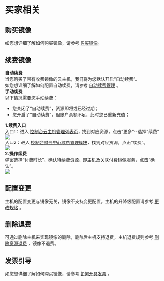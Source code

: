 <a name="WLveb"></a>
# 买家相关
<a name="QhDUH"></a>
## 购买镜像
如您想详细了解如何购买镜像，请参考 [购买镜像](/fast/purchaseimage.md)。
<a name="KwypH"></a>
## 续费镜像
**自动续费**<br />当您购买了带有收费镜像的云主机，我们将为您默认开启“自动续费”。<br />如您想详细了解如何配置自动续费，请参考 [自动续费管理](https://docs.ucloud.cn/renew/autorenew) 。<br />**手动续费**<br />以下情况需要您手动续费：

- 您关闭了“自动续费”，资源即将或已经过期；
- 您开启了“自动续费”，但账户余额不足，此时您已重新充值；

**1.续费入口**<br />入口1：进入 [控制台云主机管理列表页](https://console.ucloud.cn/uhost/uhost?hpc=false&gpu=false)，找到对应资源，点击“更多”--选择“续费”<br />![](https://cdn.nlark.com/yuque/0/2024/png/29571810/1722581341728-fa13e854-d704-4d32-b552-184db0fcb3f9.png#averageHue=%2388c47a&clientId=u180ce4ab-cea9-4&from=paste&id=ua6c6b011&originHeight=1428&originWidth=2788&originalType=url&ratio=1.7999999523162842&rotation=0&showTitle=false&status=done&style=none&taskId=u7e632c39-cc64-4d3d-b21a-6e5f8b42f6d&title=)<br />入口2：进入 [控制台财务中心续费管理模块](https://console.ucloud.cn/uaccount/batch_renew)，找到对应资源，点击“续费”。<br />![](https://cdn.nlark.com/yuque/0/2024/png/29571810/1722581341774-4fef6aab-5437-4b01-932e-ef579b3579de.png#averageHue=%235dae53&clientId=u180ce4ab-cea9-4&from=paste&id=uf51095db&originHeight=1350&originWidth=2786&originalType=url&ratio=1.7999999523162842&rotation=0&showTitle=false&status=done&style=none&taskId=u80edf397-11e8-4369-8848-28e45238f84&title=)<br />**2.操作续费**<br />弹窗选择“付费时长”，确认待续费资源，即主机及关联付费镜像服务，点击“确认”。 <br />![](https://cdn.nlark.com/yuque/0/2024/png/29571810/1722581341762-8b044db5-806b-4924-916d-1b94e340c96a.png#averageHue=%23fffffe&clientId=u180ce4ab-cea9-4&from=paste&id=u03a86f27&originHeight=886&originWidth=1250&originalType=url&ratio=1.7999999523162842&rotation=0&showTitle=false&status=done&style=none&taskId=u850fcc85-0fda-43e4-977e-b943e603f4b&title=)
<a name="J8KFH"></a>
## 配置变更
主机的配置变更与镜像无关，镜像不支持变更配置。主机的升降级配置请参考 [更改规格](https://docs.ucloud.cn/uhost/guide/common?id=%e6%9b%b4%e6%94%b9%e8%a7%84%e6%a0%bc) 。
<a name="d8MH6"></a>
## 删除退费
可通过删除主机来实现镜像的删除，删除后主机支持退费，主机退费规则参考 [删除资源退费](https://docs.ucloud.cn/charge/refund) ，镜像不退费。
<a name="fKbXC"></a>
## 发票引导
如您想详细了解如何购买镜像，请参考 [如何开具发票](https://docs.ucloud.cn/invoice/apply) 。

